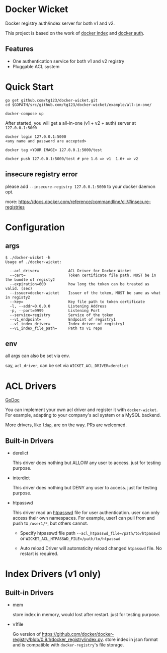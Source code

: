 # Docker Wicket

Docker registry auth/index server for both v1 and v2.

This project is based on the work of [docker index](https://github.com/ekristen/docker-index) and [docker auth](https://github.com/cesanta/docker_auth).

## Features

  * One authentication service for both v1 and v2 registry
  * Pluggable ACL system


# Quick Start

```
go get github.com/tg123/docker-wicket.git
cd $GOPATH/src/github.com/tg123/docker-wicket/example/all-in-one/

docker-compose up
```

After started, you will get a all-in-one (v1 + v2 + auth) server at `127.0.0.1:5000`

```
docker login 127.0.0.1:5000
<any name and password are accepted>

docker tag <YOUR IMAGE> 127.0.0.1:5000/test

docker push 127.0.0.1:5000/test # pre 1.6 => v1  1.6+ => v2
```

## insecure registry error

please add `--insecure-registry 127.0.0.1:5000` to your docker daemon opt.

more: <https://docs.docker.com/reference/commandline/cli/#insecure-registries>



# Configuration

## args

```
$ ./docker-wicket -h
Usage of ./docker-wicket:

  --acl_driver=             ACL Driver for Docker Wicket
  --cert=                   Token certificate file path, MUST be in the bundle of registy2
  --expiration=600          how long the token can be treated as valid. (sec)
  --issuer=docker-wicket    Issuer of the token, MUST be same as what in registy2
  --key=                    Key file path to token certificate
  -l, --addr=0.0.0.0        Listening Address
  -p, --port=9999           Listening Port
  --service=registry        Service of the token
  --v1_endpoint=            Endpoint of registry1
  --v1_index_driver=        Index driver of registry1
  --v1_index_file_path=     Path to v1 repo
```

## env

all args can also be set via env.

say, `acl_driver`, can be set via `WICKET_ACL_DRIVER=derelict`


# ACL Drivers

[GoDoc](https://godoc.org/github.com/tg123/docker-wicket/acl)

You can implement your own acl driver and register it with `docker-wicket`. 
For example, adapting to your company's acl system or a MySQL backend.

More drivers, like `ldap`, are on the way. 
PRs are welcomed.

## Built-in Drivers

  * derelict
  
    This driver does nothing but ALLOW any user to access. just for testing purpose.
  
  * interdict
  
    This driver does nothing but DENY any user to access. just for testing purpose.

  * htpasswd
  
    This driver read an [htpasswd](https://en.wikipedia.org/wiki/.htpasswd) file for user authentication. user can only access their own namespaces. For example, user1 can pull from and push to `/user1/*`, but others cannot.
    
    * Specify htpasswd file path
    `--acl_htpasswd_file=/path/to/htpasswd` or `WICKET_ACL_HTPASSWD_FILE=/path/to/htpasswd`
    
    * Auto reload
    Driver will automaticity reload changed `htpasswd` file. No restart is required.
    

# Index Drivers (v1 only)

## Built-in Drivers

  * mem
  
    store index in memory, would lost after restart. just for testing purpose.
  
  * v1file
  
    Go version of <https://github.com/docker/docker-registry/blob/0.9.1/docker_registry/index.py>.
    store index in json format and is compatible with `docker-registry`'s file storage.
  
